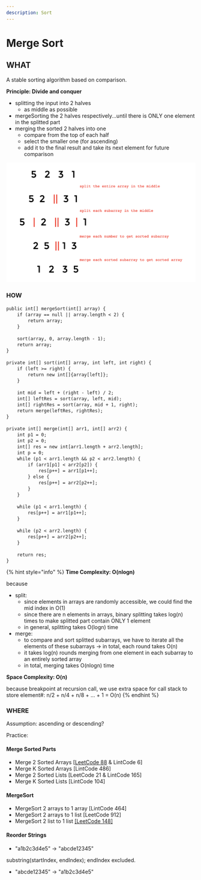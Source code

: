 ```yaml
---
description: Sort
---
```


# Merge Sort

## WHAT

A stable sorting algorithm based on comparison.

**Principle: Divide and conquer**

* splitting the input into 2 halves 
  * as middle as possible
* mergeSorting the 2 halves respectively...until there is ONLY one element in the splitted part
* merging the sorted 2 halves into one 
  * compare from the top of each half
  * select the smaller one \(for ascending\) 
  * add it to the final result and take its next element for future comparison

![Illustration - Merge Sort](../../.gitbook/assets/screen-shot-2020-02-11-at-10.07.24-pm.png)

### HOW

```text
public int[] mergeSort(int[] array) {
    if (array == null || array.length < 2) {
        return array;
    }
    
    sort(array, 0, array.length - 1);
    return array;
}

private int[] sort(int[] array, int left, int right) {
    if (left >= right) {
        return new int[]{array[left]};
    }
    
    int mid = left + (right - left) / 2;
    int[] leftRes = sort(array, left, mid);
    int[] rightRes = sort(array, mid + 1, right);
    return merge(leftRes, rightRes);
}

private int[] merge(int[] arr1, int[] arr2) {
    int p1 = 0;
    int p2 = 0;
    int[] res = new int[arr1.length + arr2.length];
    int p = 0;
    while (p1 < arr1.length && p2 < arr2.length) {
        if (arr1[p1] < arr2[p2]) {
            res[p++] = arr1[p1++];
        } else {
            res[p++] = arr2[p2++];
        }
    }
    
    while (p1 < arr1.length) {
        res[p++] = arr1[p1++];
    }
    
    while (p2 < arr2.length) {
        res[p++] = arr2[p2++];
    }
    
    return res;
}
```

{% hint style="info" %}
**Time Complexity: O\(nlogn\)**

because

* split: 
  * since elements in arrays are randomly accessible, we could find the mid index in O\(1\) 
  * since there are n elements in arrays, binary splitting takes log\(n\) times to make splitted part contain ONLY 1 element 
  * in general, splitting takes O\(logn\) time
* merge:
  * to compare and sort splitted subarrays, we have to iterate all the elements of these subarrays -&gt; in total, each round takes O\(n\)
  * it takes log\(n\) rounds merging from one element in each subarray to an entirely sorted array
  * in total, merging takes O\(nlogn\) time

**Space Complexity: O\(n\)**

because breakpoint at recursion call, we use extra space for call stack to store element\#: n/2 + n/4 + n/8 + ... + 1 = O\(n\)
{% endhint %}

### WHERE

Assumption: ascending or descending?

Practice:

#### Merge Sorted Parts

* Merge 2 Sorted Arrays \[[LeetCode 88](https://app.gitbook.com/@alittlebit/s/algorithm-problems-and-how-to-solve-them/array/88.-merge-sorted-array) & LintCode 6\]
* Merge K Sorted Arrays \[LintCode 486\]
* Merge 2 Sorted Lists \[LeetCode 21 & LintCode 165\]
* Merge K Sorted Lists \[LintCode 104\]

#### MergeSort 

* MergeSort 2 arrays to 1 array \[LintCode 464\]
* MergeSort 2 arrays to 1 list \[LeetCode 912\]
* MergeSort 2 list to 1 list [\[LeetCode 148\]](https://app.gitbook.com/@alittlebit/s/algorithm-problems-and-how-to-solve-them/list/148.-sort-list)

#### Reorder Strings

* "a1b2c3d4e5" -&gt; "abcde12345"

substring\(startIndex, endIndex\); endIndex excluded.

*  "abcde12345" -&gt; "a1b2c3d4e5"



## 





